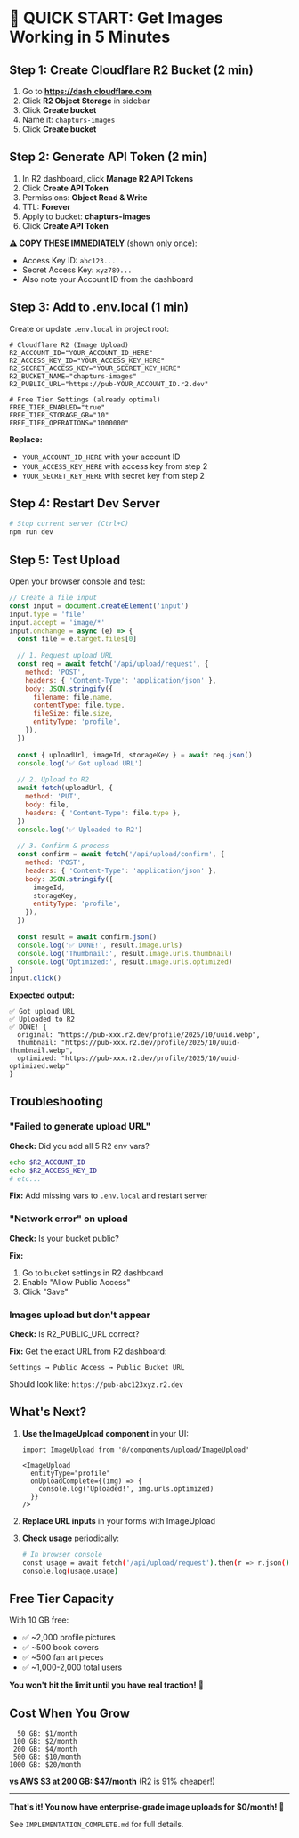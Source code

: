 # 🚀 QUICK START: Get Images Working in 5 Minutes

## Step 1: Create Cloudflare R2 Bucket (2 min)

1. Go to **https://dash.cloudflare.com**
2. Click **R2 Object Storage** in sidebar
3. Click **Create bucket**
4. Name it: `chapturs-images`
5. Click **Create bucket**

## Step 2: Generate API Token (2 min)

1. In R2 dashboard, click **Manage R2 API Tokens**
2. Click **Create API Token**
3. Permissions: **Object Read & Write**
4. TTL: **Forever**
5. Apply to bucket: **chapturs-images**
6. Click **Create API Token**

**⚠️ COPY THESE IMMEDIATELY** (shown only once):
- Access Key ID: `abc123...`
- Secret Access Key: `xyz789...`
- Also note your Account ID from the dashboard

## Step 3: Add to .env.local (1 min)

Create or update `.env.local` in project root:

```env
# Cloudflare R2 (Image Upload)
R2_ACCOUNT_ID="YOUR_ACCOUNT_ID_HERE"
R2_ACCESS_KEY_ID="YOUR_ACCESS_KEY_HERE"
R2_SECRET_ACCESS_KEY="YOUR_SECRET_KEY_HERE"
R2_BUCKET_NAME="chapturs-images"
R2_PUBLIC_URL="https://pub-YOUR_ACCOUNT_ID.r2.dev"

# Free Tier Settings (already optimal)
FREE_TIER_ENABLED="true"
FREE_TIER_STORAGE_GB="10"
FREE_TIER_OPERATIONS="1000000"
```

**Replace:**
- `YOUR_ACCOUNT_ID_HERE` with your account ID
- `YOUR_ACCESS_KEY_HERE` with access key from step 2
- `YOUR_SECRET_KEY_HERE` with secret key from step 2

## Step 4: Restart Dev Server

```bash
# Stop current server (Ctrl+C)
npm run dev
```

## Step 5: Test Upload

Open your browser console and test:

```javascript
// Create a file input
const input = document.createElement('input')
input.type = 'file'
input.accept = 'image/*'
input.onchange = async (e) => {
  const file = e.target.files[0]
  
  // 1. Request upload URL
  const req = await fetch('/api/upload/request', {
    method: 'POST',
    headers: { 'Content-Type': 'application/json' },
    body: JSON.stringify({
      filename: file.name,
      contentType: file.type,
      fileSize: file.size,
      entityType: 'profile',
    }),
  })
  
  const { uploadUrl, imageId, storageKey } = await req.json()
  console.log('✅ Got upload URL')
  
  // 2. Upload to R2
  await fetch(uploadUrl, {
    method: 'PUT',
    body: file,
    headers: { 'Content-Type': file.type },
  })
  console.log('✅ Uploaded to R2')
  
  // 3. Confirm & process
  const confirm = await fetch('/api/upload/confirm', {
    method: 'POST',
    headers: { 'Content-Type': 'application/json' },
    body: JSON.stringify({
      imageId,
      storageKey,
      entityType: 'profile',
    }),
  })
  
  const result = await confirm.json()
  console.log('✅ DONE!', result.image.urls)
  console.log('Thumbnail:', result.image.urls.thumbnail)
  console.log('Optimized:', result.image.urls.optimized)
}
input.click()
```

**Expected output:**
```
✅ Got upload URL
✅ Uploaded to R2
✅ DONE! {
  original: "https://pub-xxx.r2.dev/profile/2025/10/uuid.webp",
  thumbnail: "https://pub-xxx.r2.dev/profile/2025/10/uuid-thumbnail.webp",
  optimized: "https://pub-xxx.r2.dev/profile/2025/10/uuid-optimized.webp"
}
```

## Troubleshooting

### "Failed to generate upload URL"

**Check:** Did you add all 5 R2 env vars?
```bash
echo $R2_ACCOUNT_ID
echo $R2_ACCESS_KEY_ID
# etc...
```

**Fix:** Add missing vars to `.env.local` and restart server

### "Network error" on upload

**Check:** Is your bucket public?

**Fix:**
1. Go to bucket settings in R2 dashboard
2. Enable "Allow Public Access"
3. Click "Save"

### Images upload but don't appear

**Check:** Is R2_PUBLIC_URL correct?

**Fix:** Get the exact URL from R2 dashboard:
```
Settings → Public Access → Public Bucket URL
```

Should look like: `https://pub-abc123xyz.r2.dev`

## What's Next?

1. **Use the ImageUpload component** in your UI:
   ```tsx
   import ImageUpload from '@/components/upload/ImageUpload'
   
   <ImageUpload
     entityType="profile"
     onUploadComplete={(img) => {
       console.log('Uploaded!', img.urls.optimized)
     }}
   />
   ```

2. **Replace URL inputs** in your forms with ImageUpload

3. **Check usage** periodically:
   ```bash
   # In browser console
   const usage = await fetch('/api/upload/request').then(r => r.json())
   console.log(usage.usage)
   ```

## Free Tier Capacity

With 10 GB free:
- ✅ ~2,000 profile pictures
- ✅ ~500 book covers
- ✅ ~500 fan art pieces
- ✅ ~1,000-2,000 total users

**You won't hit the limit until you have real traction!** 🎉

## Cost When You Grow

```
  50 GB: $1/month
 100 GB: $2/month
 200 GB: $4/month
 500 GB: $10/month
1000 GB: $20/month
```

**vs AWS S3 at 200 GB: $47/month** (R2 is 91% cheaper!)

---

**That's it! You now have enterprise-grade image uploads for $0/month! 🚀**

See `IMPLEMENTATION_COMPLETE.md` for full details.
